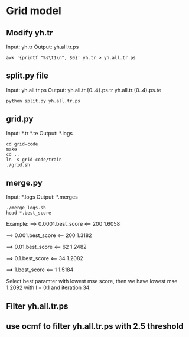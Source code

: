 # Grid model

## Modify yh.tr
Input: yh.tr 
Output: yh.all.tr.ps
```shell
awk '{printf "%s\t1\n", $0}' yh.tr > yh.all.tr.ps
```

## split.py file
Input: yh.all.tr.ps
Output: yh.all.tr.{0..4}.ps.tr yh.all.tr.{0..4}.ps.te
```shell
python split.py yh.all.tr.ps
```

## grid.py
Input: *.tr *.te
Output: *.logs
```shell
cd grid-code
make
cd ..
ln -s grid-code/train 
./grid.sh
```

## merge.py
Input: *.logs
Output: *.merges 
```shell
./merge_logs.sh
head *.best_score
```
Example:
==> 0.0001.best_score <==
200	1.6058

==> 0.001.best_score <==
200	1.3182

==> 0.01.best_score <==
62	1.2482

==> 0.1.best_score <==
34	1.2082

==> 1.best_score <==
1	1.5184

Select best paramter with lowest mse score, then we have lowest mse  1.2092 with l = 0.1 and iteration 34.

## Filter yh.all.tr.ps

## use ocmf to filter yh.all.tr.ps with 2.5 threshold
